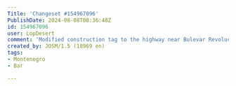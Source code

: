 ```yaml
---
Title: 'Changeset #154967096'
PublishDate: 2024-08-08T08:36:48Z
id: 154967096
user: LopDesert
comment: 'Modified construction tag to the highway near Bulevar Revolucije #adt'
created_by: JOSM/1.5 (18969 en)
tags:
- Montenegro
- Bar

---
```

